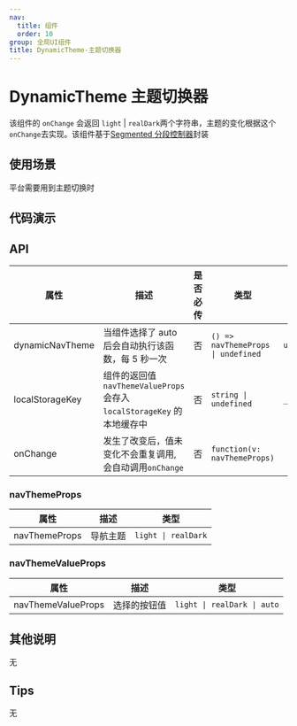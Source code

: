 ```yaml
---
nav:
  title: 组件
  order: 10
group: 全局UI组件
title: DynamicTheme-主题切换器
---
```


# DynamicTheme 主题切换器

该组件的 `onChange` 会返回 `light` | `realDark`两个字符串，主题的变化根据这个`onChange`去实现。该组件基于[Segmented 分段控制器](https://ant.design/components/segmented-cn)封装

## 使用场景

平台需要用到主题切换时

## 代码演示

<code src='./demos/test1.tsx' title='使用解析' description="该组件会通过`onChange`返回值 如果选择的是自动 则每 5 秒钟刷新一次
一个 Segmented 三选框 分别是三个值'light' | 'realDark'| 'auto'，用于系统控制暗黑模式的组件"></code>

<code src='./demos/test2.tsx' title='基本使用' ></code>

## API

| 属性            | 描述                                                                  | 是否必传 | 类型                               | 默认值                  |
| --------------- | --------------------------------------------------------------------- | -------- | ---------------------------------- | ----------------------- |
| dynamicNavTheme | 当组件选择了 auto 后会自动执行该函数，每 5 秒一次                     | 否       | `() => navThemeProps \| undefined` | `utils.dynamicNavTheme` |
| localStorageKey | 组件的返回值`navThemeValueProps`会存入 `localStorageKey` 的本地缓存中 | 否       | `string \| undefined`              | `__navTheme`            |
| onChange        | 发生了改变后，值未变化不会重复调用,会自动调用`onChange`               | 否       | `function(v: navThemeProps)`       |

### navThemeProps

| 属性          | 描述     | 类型                |
| ------------- | -------- | ------------------- |
| navThemeProps | 导航主题 | `light \| realDark` |

### navThemeValueProps

| 属性               | 描述         | 类型                        |
| ------------------ | ------------ | --------------------------- |
| navThemeValueProps | 选择的按钮值 | `light \| realDark \| auto` |

## 其他说明

无

## Tips

无
